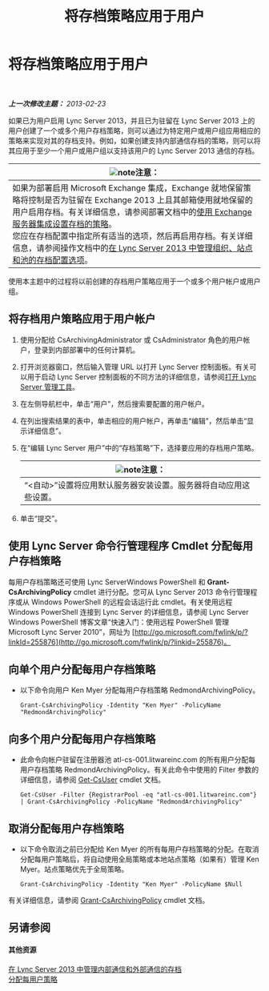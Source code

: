 ﻿---
title: 将存档策略应用于用户
TOCTitle: 将存档策略应用于用户
ms:assetid: 624a7d3e-389d-403a-97e5-f7bb17023ef3
ms:mtpsurl: https://technet.microsoft.com/zh-cn/library/Gg521004(v=OCS.15)
ms:contentKeyID: 49313035
ms.date: 05/19/2016
mtps_version: v=OCS.15
ms.translationtype: HT
---

# 将存档策略应用于用户

 

_**上一次修改主题：** 2013-02-23_

如果已为用户启用 Lync Server 2013，并且已为驻留在 Lync Server 2013 上的用户创建了一个或多个用户存档策略，则可以通过为特定用户或用户组应用相应的策略来实现对其的存档支持。例如，如果创建支持内部通信存档的策略，则可以将其应用于至少一个用户或用户组以支持该用户的 Lync Server 2013 通信的存档。

<table>
<thead>
<tr class="header">
<th><img src="images/Dn783119.note(OCS.15).gif" title="note" alt="note" />注意：</th>
</tr>
</thead>
<tbody>
<tr class="odd">
<td>如果为部署启用 Microsoft Exchange 集成，Exchange 就地保留策略将控制是否为驻留在 Exchange 2013 上且其邮箱使用就地保留的用户启用存档。有关详细信息，请参阅部署文档中的<a href="lync-server-2013-setting-up-policies-for-archiving-when-using-exchange-server-integration.md">使用 Exchange 服务器集成设置存档的策略</a>。<br />
您应在存档配置中指定所有适当的选项，然后再启用存档。有关详细信息，请参阅操作文档中的<a href="lync-server-2013-managing-archiving-configuration-options-for-your-organization-sites-and-pools.md">在 Lync Server 2013 中管理组织、站点和池的存档配置选项</a>。</td>
</tr>
</tbody>
</table>


使用本主题中的过程将以前创建的存档用户策略应用于一个或多个用户帐户或用户组。

## 将存档用户策略应用于用户帐户

1.  使用分配给 CsArchivingAdministrator 或 CsAdministrator 角色的用户帐户，登录到内部部署中的任何计算机。

2.  打开浏览器窗口，然后输入管理 URL 以打开 Lync Server 控制面板。有关可以用于启动 Lync Server 控制面板的不同方法的详细信息，请参阅[打开 Lync Server 管理工具](lync-server-2013-open-lync-server-administrative-tools.md)。

3.  在左侧导航栏中，单击“用户”，然后搜索要配置的用户帐户。

4.  在列出搜索结果的表中，单击相应的用户帐户，再单击“编辑”，然后单击“显示详细信息”。

5.  在“编辑 Lync Server 用户”中的“存档策略”下，选择要应用的存档用户策略。
    
    <table>
    <thead>
    <tr class="header">
    <th><img src="images/Dn783119.note(OCS.15).gif" title="note" alt="note" />注意：</th>
    </tr>
    </thead>
    <tbody>
    <tr class="odd">
    <td>“&lt;自动&gt;”设置将应用默认服务器安装设置。服务器将自动应用这些设置。</td>
    </tr>
    </tbody>
    </table>


6.  单击“提交”。

## 使用 Lync Server 命令行管理程序 Cmdlet 分配每用户存档策略

每用户存档策略还可使用 Lync ServerWindows PowerShell 和 **Grant-CsArchivingPolicy** cmdlet 进行分配。您可从 Lync Server 2013 命令行管理程序或从 Windows PowerShell 的远程会话运行此 cmdlet。有关使用远程 Windows PowerShell 连接到 Lync Server 的详细信息，请参阅 Lync Server Windows PowerShell 博客文章“快速入门：使用远程 PowerShell 管理 Microsoft Lync Server 2010”，网址为 [http://go.microsoft.com/fwlink/p/?linkId=255876](http://go.microsoft.com/fwlink/p/?linkid=255876)。

## 向单个用户分配每用户存档策略

  - 以下命令向用户 Ken Myer 分配每用户存档策略 RedmondArchivingPolicy。
    
        Grant-CsArchivingPolicy -Identity "Ken Myer" -PolicyName "RedmondArchivingPolicy"

## 向多个用户分配每用户存档策略

  - 此命令向帐户驻留在注册器池 atl-cs-001.litwareinc.com 的所有用户分配每用户存档策略 RedmondArchivingPolicy。有关此命令中使用的 Filter 参数的详细信息，请参阅 [Get-CsUser](https://docs.microsoft.com/en-us/powershell/module/skype/Get-CsUser) cmdlet 文档。
    
        Get-CsUser -Filter {RegistrarPool -eq "atl-cs-001.litwareinc.com"} | Grant-CsArchivingPolicy -PolicyName "RedmondArchivingPolicy"

## 取消分配每用户存档策略

  - 以下命令取消之前已分配给 Ken Myer 的所有每用户存档策略的分配。在取消分配每用户策略后，将自动使用全局策略或本地站点策略（如果有）管理 Ken Myer。站点策略优先于全局策略。
    
        Grant-CsArchivingPolicy -Identity "Ken Myer" -PolicyName $Null

有关详细信息，请参阅 [Grant-CsArchivingPolicy](https://docs.microsoft.com/en-us/powershell/module/skype/Grant-CsArchivingPolicy) cmdlet 文档。

## 另请参阅

#### 其他资源

[在 Lync Server 2013 中管理内部通信和外部通信的存档](lync-server-2013-managing-the-archiving-of-internal-and-external-communications.md)  
[分配每用户策略](lync-server-2013-assigning-per-user-policies.md)

